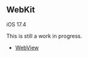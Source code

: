 ## WebKit

iOS 17.4

This is still a work in progress. 

* [WebView](/Swift%20Frameworks/WebKit/WebView/)